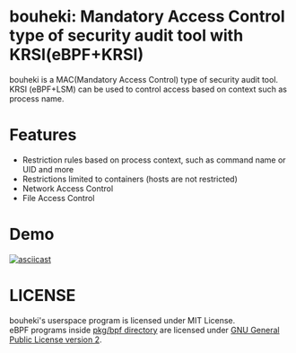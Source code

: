 # bouheki: Mandatory Access Control type of security audit tool with KRSI(eBPF+KRSI)

bouheki is a MAC(Mandatory Access Control) type of security audit tool.
KRSI (eBPF+LSM) can be used to control access based on context such as process name.

# Features

* Restriction rules based on process context, such as command name or UID and more
* Restrictions limited to containers (hosts are not restricted)
* Network Access Control
* File Access Control

# Demo

[![asciicast](https://asciinema.org/a/475371.svg)](https://asciinema.org/a/475371)

# LICENSE

bouheki's userspace program is licensed under MIT License.  
eBPF programs inside [pkg/bpf directory](https://github.com/mrtc0/bouheki/tree/master/pkg/bpf) are licensed under [GNU General Public License version 2](https://github.com/mrtc0/tree/master/pkg/bpf/LICENSE.md).  
